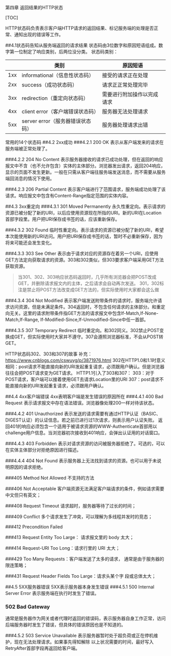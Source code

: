 第四章 返回结果的HTTP状态

[TOC]

HTTP状态码负责表示客户端HTTP请求的返回结果、标记服务端的处理是否正常、通知出现的错误等工作。

##4.1状态码告知从服务端返回的请求结果
状态码由3位数字和原因短语组成。数字第一位制定了响应类别，后两位没分类。
状态码类别：

|  | 类别 | 原因短语 |
| ------ | ------ | ------ |
| 1xx | informational（信息性状态码） | 接受的请求正在处理|
| 2xx | success（成功状态码） | 请求正正常处理完毕|
| 3xx | redirection（重定向状态码） | 需要进行附加操作以完成请求|
| 4xx | client error（客户端错误状态码） | 服务器无法处理请求|
| 5xx | server error（服务器错误状态码） | 服务器处理请求出错|

常用的14个状态码
##4.2 2xx成功
###4.2.1 200 OK
表示从客户端发来的请求在服务端被正常处理了。

###4.2.2 204 No Content
表示服务器接收的请求已成功处理，但在返回的响应报文中不含（也不允许包含）实体的主体部分。浏览器发出请求，返回204响应，显示的页面不发生更新。一般在只需从客户端往服务端发送消息，而不需要从服务端回消息的情况下使用。

###4.2.3 206 Partial Content
表示客户端进行了范围请求，服务端成功处理了该请求。响应报文中包含有Content-Range指定范围的实体内容。

##4.3 3xx重定向
###4.3.1 301 Moved Permanently
永久性重定向。表示请求的资源已被分配了新的URI，以后应使用资源现在所指的URI。新的URI在Location首部字段里。用户把URI保存成书签的话，应该重新保存。

###4.3.2 302 Found
临时性重定向。表示请求的资源已被分配了新的URI，希望本次能使用新的URI访问。用户把URI保存成书签的话，暂时不必重新保存，因为将来可能还会发生变化。

###4.3.3 303 See Other
表示由于请求对应的资源存在着另一个URI，应使用GET方法定向获取请求的资源。303和302类似，但303要求客户端采用GET方法获取资源。
>当301、302、303响应状态码返回时，几乎所有浏览器会把POST改成GET，并删除请求报文内的主体，之后请求会自动再次发送。
>301，302标注是禁止将POST方法改变成GET方法的，但实际使用时大家都会这么做

###4.3.4 304 Not Modified
表示客户端发送附带条件的请求时，服务端允许请求访问资源，但是未满足条件。304返回时，不包含任何请求的主体部分。和重定向无关。这里的请求附带条件指GET方法的请求报文中包含If-Match,If-None-Match,If-Range, If-Modified-Since,If-Unmodified-Since中任一首部。

###4.3.5 307 Temporary Redirect
临时重定向。和302同义。302禁止POST变换成GET，但实际使用时大家并不遵守。307会遵照浏览器标准，不会从POST转GET。

HTTP状态码302、303和307的故事
补充：https://www.cnblogs.com/cswuyg/p/3871976.html
302在HTTP1.0和1.1时意义相同：post请求不能直接向新的URI发起重复请求，必须跟用户确认。但是浏览器往往会把POST请求变为GET请求。
HTTP1.1引入了303和307：
303：对于POST请求，客户端可以接着使用GET去请求Location里的URI
307：post请求不能直接向新的URI发起重复请求，必须跟用户确认。

##4.4 4xx客户端错误
4xx表明客户端是发生错误的原因所在
###4.4.1 400 Bad Request
表示请求报文中存在语法错误。浏览器像处理200一样对待该状态。

###4.4.2 401 Unauthorized
表示发送的请求需要有通过HTTP认证（BASIC、DIGEST认证）的认证信息。若之前已进行过1次请求，则表示用户认证失败。
返回401的响应必须包含一个适用于被请求资源的WWW-Authenticate首部用以challenge用户信息。当浏览器初次接收到401响应，会弹出认证用的对话窗口。

###4.4.3 403 Forbidden
表示对请求资源的访问被服务器拒绝了。可选的，可以在实体主体部分对拒绝原因进行描述。

###4.4.4 404 Not Found
表示服务器上无法找到请求的资源。也可以用于未说明原因的请求拒绝。

###405 Method Not Allowed
不支持的方法

###406 Not Acceptable
客户端资源无法满足客户端请求的条件，例如请求需要中文但只有英文；

###408 Request Timeout
请求超时，服务器等待了过长的时间；

###409 Conflict
多个请求发生了冲突，可以理解为多线程并发时的竞态；

###412 Precondition Failed

###413 Request Entity Too Large：
请求报文里的 body 太大；

###414 Request-URI Too Long：请求行里的 URI 太大；

###429 Too Many Requests：客户端发送了太多的请求，
通常是由于服务器的限连策略；

###431 Request Header Fields Too Large：请求头某个字
段或总体太大；

##4.5 5XX服务器错误
5XX表示服务器本身发生错误
###4.5.1 500 Internal Server Error
表示服务端在执行时发生了错误。

### 502 Bad Gateway
通常是服务器作为网关或者代理时返回的错误码，表示服务器自身工作正常，访问后端服务器时发生了错误，但具体的错误原因也是不知道的。

###4.5.2 503 Service Unavailable
表示服务器暂时处于超负荷或正在停机维护，现在无法处理请求。如果事先得知解除  以上状况需要的时间，最好写入RetryAfter首部字段再返回给客户端。